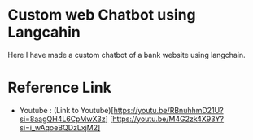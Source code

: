# Custom web Chatbot using Langcahin

Here I have made a custom chatbot of a bank website using langchain. 

# Reference Link
- Youtube : (Link to Youtube)[https://youtu.be/RBnuhhmD21U?si=8aagQH4L6CpMwX3z] [https://youtu.be/M4G2zk4X93Y?si=i_wAqoeBQDzLxjM2]
